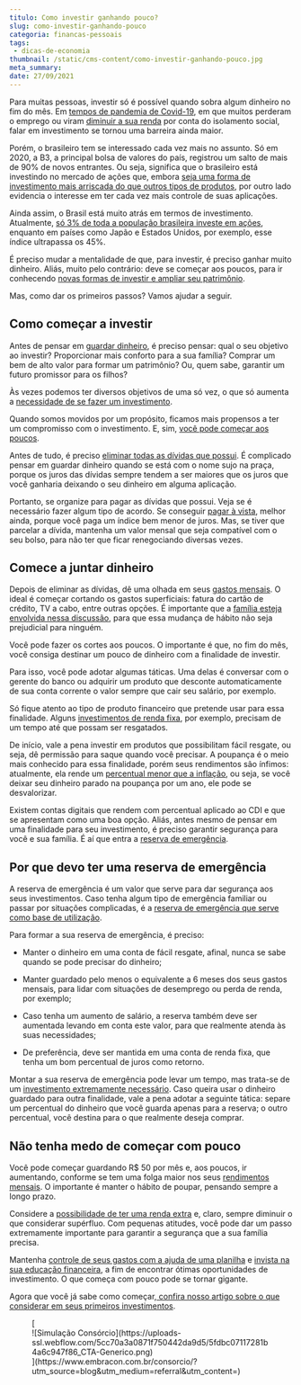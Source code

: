 ```yaml
---
titulo: Como investir ganhando pouco?
slug: como-investir-ganhando-pouco
categoria: financas-pessoais
tags:
 - dicas-de-economia
thumbnail: /static/cms-content/como-investir-ganhando-pouco.jpg
meta_summary: 
date: 27/09/2021
---
```

Para muitas pessoas, investir só é possível quando sobra algum dinheiro no fim do mês. Em [tempos de pandemia de Covid-19](https://www.embracon.com.br/blog/entenda-a-importancia-do-planejamento-financeiro-em-tempos-de-pandemia), em que muitos perderam o emprego ou viram [diminuir a sua renda](https://www.embracon.com.br/blog/perda-de-renda-como-lidar) por conta do isolamento social, falar em investimento se tornou uma barreira ainda maior.

Porém, o brasileiro tem se interessado cada vez mais no assunto. Só em 2020, a B3, a principal bolsa de valores do país, registrou um salto de mais de 90% de novos entrantes. Ou seja, significa que o brasileiro está investindo no mercado de ações que, embora [seja uma forma de investimento mais arriscada do que outros tipos de produtos](https://www.embracon.com.br/blog/investimentos-alto-risco-vale-a-pena), por outro lado evidencia o interesse em ter cada vez mais controle de suas aplicações.

Ainda assim, o Brasil está muito atrás em termos de investimento. Atualmente, [só 3% de toda a população brasileira investe em ações](https://valorinveste.globo.com/mercados/renda-variavel/bolsas-e-indices/noticia/2021/01/15/apenas-3percent-dos-brasileiros-investiram-em-acoes-em-2020-e-media-aplicada-caiu-31percent.ghtml), enquanto em países como Japão e Estados Unidos, por exemplo, esse índice ultrapassa os 45%.

É preciso mudar a mentalidade de que, para investir, é preciso ganhar muito dinheiro. Aliás, muito pelo contrário: deve se começar aos poucos, para ir conhecendo [novas formas de investir e ampliar seu patrimônio](https://www.embracon.com.br/blog/e-possivel-aumentar-o-patrimonio-saiba-aqui).

Mas, como dar os primeiros passos? Vamos ajudar a seguir.

Como começar a investir 
------------------------

Antes de pensar em [guardar dinheiro](https://www.embracon.com.br/blog/guardar-poupar-ou-investir-qual-a-diferenca-entre-os-termos), é preciso pensar: qual o seu objetivo ao investir? Proporcionar mais conforto para a sua família? Comprar um bem de alto valor para formar um patrimônio? Ou, quem sabe, garantir um futuro promissor para os filhos?

Às vezes podemos ter diversos objetivos de uma só vez, o que só aumenta a [necessidade de se fazer um investimento](https://www.embracon.com.br/blog/8-motivos-que-comprovam-que-consorcio-e-investimento).

Quando somos movidos por um propósito, ficamos mais propensos a ter um compromisso com o investimento. E, sim, [você pode começar aos poucos](https://www.embracon.com.br/blog/qual-o-melhor-investimento-para-r-50-r-500-ou-r-5000).

Antes de tudo, é preciso [eliminar todas as dívidas que possui](https://www.embracon.com.br/blog/saiba-o-que-fazer-para-limpar-o-nome). É complicado pensar em guardar dinheiro quando se está com o nome sujo na praça, porque os juros das dívidas sempre tendem a ser maiores que os juros que você ganharia deixando o seu dinheiro em alguma aplicação.

Portanto, se organize para pagar as dívidas que possui. Veja se é necessário fazer algum tipo de acordo. Se conseguir [pagar à vista](https://www.embracon.com.br/blog/saiba-quais-sao-os-pontos-positivos-e-negativos-de-pagar-a-vista-e-parcelado), melhor ainda, porque você paga um índice bem menor de juros. Mas, se tiver que parcelar a dívida, mantenha um valor mensal que seja compatível com o seu bolso, para não ter que ficar renegociando diversas vezes.

Comece a juntar dinheiro 
-------------------------

Depois de eliminar as dívidas, dê uma olhada em seus [gastos mensais](https://www.embracon.com.br/blog/como-identificar-e-eliminar-gastos-desnecessarios). O ideal é começar cortando os gastos superficiais: fatura do cartão de crédito, TV a cabo, entre outras opções. É importante que a [família esteja envolvida nessa discussão](https://www.embracon.com.br/blog/envolva-seus-filhos-nas-financas-da-familia), para que essa mudança de hábito não seja prejudicial para ninguém.

Você pode fazer os cortes aos poucos. O importante é que, no fim do mês, você consiga destinar um pouco de dinheiro com a finalidade de investir.

Para isso, você pode adotar algumas táticas. Uma delas é conversar com o gerente do banco ou adquirir um produto que desconte automaticamente de sua conta corrente o valor sempre que cair seu salário, por exemplo.

Só fique atento ao tipo de produto financeiro que pretende usar para essa finalidade. Alguns [investimentos de renda fixa](https://www.embracon.com.br/blog/vale-a-pena-guardar-dinheiro-na-poupanca), por exemplo, precisam de um tempo até que possam ser resgatados.

De início, vale a pena investir em produtos que possibilitam fácil resgate, ou seja, dê permissão para saque quando você precisar. A poupança é o meio mais conhecido para essa finalidade, porém seus rendimentos são ínfimos: atualmente, ela rende um [percentual menor que a inflação](https://www.embracon.com.br/blog/entenda-a-importancia-da-taxa-selic-e-da-inflacao), ou seja, se você deixar seu dinheiro parado na poupança por um ano, ele pode se desvalorizar.

Existem contas digitais que rendem com percentual aplicado ao CDI e que se apresentam como uma boa opção. Aliás, antes mesmo de pensar em uma finalidade para seu investimento, é preciso garantir segurança para você e sua família. É aí que entra a [reserva de emergência](https://www.embracon.com.br/blog/por-que-e-importante-ter-uma-reserva-de-emergencia).

Por que devo ter uma reserva de emergência 
-------------------------------------------

A reserva de emergência é um valor que serve para dar segurança aos seus investimentos. Caso tenha algum tipo de emergência familiar ou passar por situações complicadas, é a [reserva de emergência que serve como base de utilização](https://www.embracon.com.br/blog/como-fazer-uma-reserva-de-emergencia).

Para formar a sua reserva de emergência, é preciso:

- Manter o dinheiro em uma conta de fácil resgate, afinal, nunca se sabe quando se pode precisar do dinheiro;
- Manter guardado pelo menos o equivalente a 6 meses dos seus gastos mensais, para lidar com situações de desemprego ou perda de renda, por exemplo;
- Caso tenha um aumento de salário, a reserva também deve ser aumentada levando em conta este valor, para que realmente atenda às suas necessidades;

- De preferência, deve ser mantida em uma conta de renda fixa, que tenha um bom percentual de juros como retorno.

Montar a sua reserva de emergência pode levar um tempo, mas trata-se de um [investimento extremamente necessário](https://www.embracon.com.br/blog/entenda-como-comecar-a-investir-mesmo-com-pouco-dinheiro). Caso queira usar o dinheiro guardado para outra finalidade, vale a pena adotar a seguinte tática: separe um percentual do dinheiro que você guarda apenas para a reserva; o outro percentual, você destina para o que realmente deseja comprar.

Não tenha medo de começar com pouco 
------------------------------------

Você pode começar guardando R$ 50 por mês e, aos poucos, ir aumentando, conforme se tem uma folga maior nos seus [rendimentos mensais](https://www.embracon.com.br/blog/quanto-da-minha-renda-posso-investir). O importante é manter o hábito de poupar, pensando sempre a longo prazo.

Considere a [possibilidade de ter uma renda extra](https://www.embracon.com.br/blog/7-dicas-de-como-conseguir-uma-renda-extra) e, claro, sempre diminuir o que considerar supérfluo. Com pequenas atitudes, você pode dar um passo extremamente importante para garantir a segurança que a sua família precisa.

Mantenha [controle de seus gastos com a ajuda de uma planilha](https://www.embracon.com.br/blog/como-criar-uma-planilha-de-planejamento-financeiro) e [invista na sua educação financeira](https://www.embracon.com.br/blog/como-ensinar-educacao-financeira-aos-filhos), a fim de encontrar ótimas oportunidades de investimento. O que começa com pouco pode se tornar gigante.

Agora que você já sabe como começar,[ confira nosso artigo sobre o que considerar em seus primeiros investimentos](https://www.embracon.com.br/blog/conheca-4-opcoes-para-quem-quer-comecar-a-investir).

<figure class="w-richtext-figure-type-image w-richtext-align-center">[<div>![Simulação Consórcio](https://uploads-ssl.webflow.com/5cc70a3a0871f750442da9d5/5fdbc07117281b4a6c947f86_CTA-Generico.png)</div>](https://www.embracon.com.br/consorcio/?utm_source=blog&utm_medium=referral&utm_content=)</figure>

